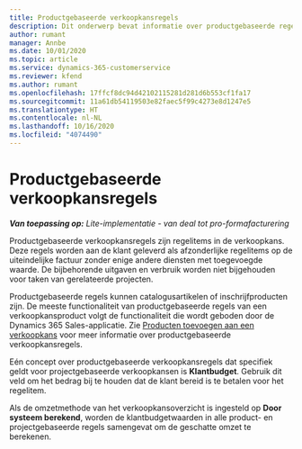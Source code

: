 ```yaml
---
title: Productgebaseerde verkoopkansregels
description: Dit onderwerp bevat informatie over productgebaseerde regelitems voor verkoopkansen in Project Operations.
author: rumant
manager: Annbe
ms.date: 10/01/2020
ms.topic: article
ms.service: dynamics-365-customerservice
ms.reviewer: kfend
ms.author: rumant
ms.openlocfilehash: 17ffcf8dc94d42102115281d281d6b553cf1fa17
ms.sourcegitcommit: 11a61db54119503e82faec5f99c4273e8d1247e5
ms.translationtype: HT
ms.contentlocale: nl-NL
ms.lasthandoff: 10/16/2020
ms.locfileid: "4074490"
---
```

# <a name="product-based-opportunity-lines"></a>Productgebaseerde verkoopkansregels

_**Van toepassing op:** Lite-implementatie - van deal tot pro-formafacturering_

Productgebaseerde verkoopkansregels zijn regelitems in de verkoopkans. Deze regels worden aan de klant geleverd als afzonderlijke regelitems op de uiteindelijke factuur zonder enige andere diensten met toegevoegde waarde. De bijbehorende uitgaven en verbruik worden niet bijgehouden voor taken van gerelateerde projecten.

Productgebaseerde regels kunnen catalogusartikelen of inschrijfproducten zijn. De meeste functionaliteit van productgebaseerde regels van een verkoopkansproduct volgt de functionaliteit die wordt geboden door de Dynamics 365 Sales-applicatie. Zie [Producten toevoegen aan een verkoopkans](https://docs.microsoft.com/dynamics365/sales-enterprise/add-products-opportunity) voor meer informatie over productgebaseerde verkoopkansregels.

Eén concept over productgebaseerde verkoopkansregels dat specifiek geldt voor projectgebaseerde verkoopkansen is **Klantbudget**. Gebruik dit veld om het bedrag bij te houden dat de klant bereid is te betalen voor het regelitem.

Als de omzetmethode van het verkoopkansoverzicht is ingesteld op **Door systeem berekend**, worden de klantbudgetwaarden in alle product- en projectgebaseerde regels samengevat om de geschatte omzet te berekenen.
